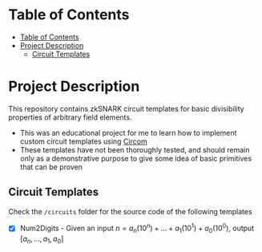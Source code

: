 # Table of Contents
- [Table of Contents](#table-of-contents)
- [Project Description](#project-description)
  - [Circuit Templates](#circuit-templates)


# Project Description
This repository contains zkSNARK circuit templates for basic divisibility properties of arbitrary field elements. 
* This was an educational project for me to learn how to implement custom circuit templates using [Circom](https://github.com/iden3/circom)
* These templates have not been thoroughly tested, and should remain only as a demonstrative purpose to give some idea of basic primitives that can be proven 

## Circuit Templates

Check the `/circuits` folder for the source code of the following templates

- [x] Num2Digits - Given an input $n = a_n(10^n) + \dots + a_1(10^1) + a_0(10^0)$, output $[a_n, \dots, a_1, a_0]$

